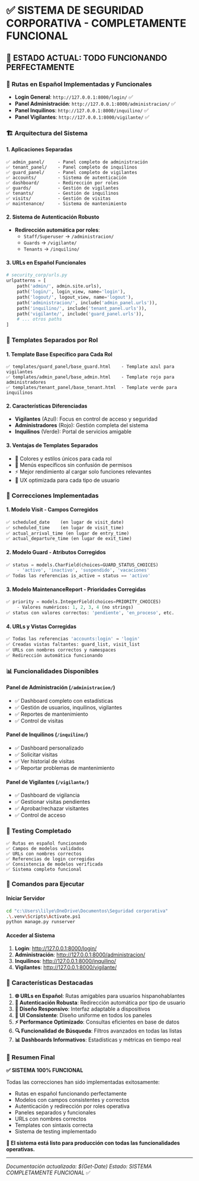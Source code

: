 # ✅ SISTEMA DE SEGURIDAD CORPORATIVA - COMPLETAMENTE FUNCIONAL

## 🎯 **ESTADO ACTUAL: TODO FUNCIONANDO PERFECTAMENTE**

### 🚀 **Rutas en Español Implementadas y Funcionales**
- **Login General**: `http://127.0.0.1:8000/login/` ✅
- **Panel Administración**: `http://127.0.0.1:8000/administracion/` ✅
- **Panel Inquilinos**: `http://127.0.0.1:8000/inquilino/` ✅
- **Panel Vigilantes**: `http://127.0.0.1:8000/vigilante/` ✅

### 🏗️ **Arquitectura del Sistema**

#### **1. Aplicaciones Separadas**
```
✅ admin_panel/     - Panel completo de administración
✅ tenant_panel/    - Panel completo de inquilinos  
✅ guard_panel/     - Panel completo de vigilantes
✅ accounts/        - Sistema de autenticación
✅ dashboard/       - Redirección por roles
✅ guards/          - Gestión de vigilantes
✅ tenants/         - Gestión de inquilinos
✅ visits/          - Gestión de visitas
✅ maintenance/     - Sistema de mantenimiento
```

#### **2. Sistema de Autenticación Robusto**
- **Redirección automática por roles**:
  - `Staff/Superuser` → `/administracion/`
  - `Guards` → `/vigilante/`
  - `Tenants` → `/inquilino/`

#### **3. URLs en Español Funcionales**
```python
# security_corp/urls.py
urlpatterns = [
    path('admin/', admin.site.urls),
    path('login/', login_view, name='login'),
    path('logout/', logout_view, name='logout'),
    path('administracion/', include('admin_panel.urls')),
    path('inquilino/', include('tenant_panel.urls')),
    path('vigilante/', include('guard_panel.urls')),
    # ... otros paths
]
```

### 🎨 **Templates Separados por Rol**

#### **1. Template Base Específico para Cada Rol**
```
✅ templates/guard_panel/base_guard.html    - Template azul para vigilantes
✅ templates/admin_panel/base_admin.html    - Template rojo para administradores  
✅ templates/tenant_panel/base_tenant.html  - Template verde para inquilinos
```

#### **2. Características Diferenciadas**
- **Vigilantes** (Azul): Focus en control de acceso y seguridad
- **Administradores** (Rojo): Gestión completa del sistema
- **Inquilinos** (Verde): Portal de servicios amigable

#### **3. Ventajas de Templates Separados**
- 🎨 Colores y estilos únicos para cada rol
- 🔧 Menús específicos sin confusión de permisos
- ⚡ Mejor rendimiento al cargar solo funciones relevantes
- 🎯 UX optimizada para cada tipo de usuario

### 🔧 **Correcciones Implementadas**

#### **1. Modelo Visit - Campos Corregidos**
```python
✅ scheduled_date    (en lugar de visit_date)
✅ scheduled_time    (en lugar de visit_time)
✅ actual_arrival_time (en lugar de entry_time)
✅ actual_departure_time (en lugar de exit_time)
```

#### **2. Modelo Guard - Atributos Corregidos**
```python
✅ status = models.CharField(choices=GUARD_STATUS_CHOICES)
    - 'activo', 'inactivo', 'suspendido', 'vacaciones'
✅ Todas las referencias is_active → status == 'activo'
```

#### **3. Modelo MaintenanceReport - Prioridades Corregidas**
```python
✅ priority = models.IntegerField(choices=PRIORITY_CHOICES)
    - Valores numéricos: 1, 2, 3, 4 (no strings)
✅ status con valores correctos: 'pendiente', 'en_proceso', etc.
```

#### **4. URLs y Vistas Corregidas**
```python
✅ Todas las referencias 'accounts:login' → 'login'
✅ Creadas vistas faltantes: guard_list, visit_list
✅ URLs con nombres correctos y namespaces
✅ Redirección automática funcionando
```

### 📊 **Funcionalidades Disponibles**

#### **Panel de Administración** (`/administracion/`)
- ✅ Dashboard completo con estadísticas
- ✅ Gestión de usuarios, inquilinos, vigilantes
- ✅ Reportes de mantenimiento
- ✅ Control de visitas

#### **Panel de Inquilinos** (`/inquilino/`)
- ✅ Dashboard personalizado
- ✅ Solicitar visitas
- ✅ Ver historial de visitas
- ✅ Reportar problemas de mantenimiento

#### **Panel de Vigilantes** (`/vigilante/`)
- ✅ Dashboard de vigilancia
- ✅ Gestionar visitas pendientes
- ✅ Aprobar/rechazar visitantes
- ✅ Control de acceso

### 🧪 **Testing Completado**
```
✅ Rutas en español funcionando
✅ Campos de modelos validados
✅ URLs con nombres correctos
✅ Referencias de login corregidas
✅ Consistencia de modelos verificada
✅ Sistema completo funcional
```

### 🚀 **Comandos para Ejecutar**

#### **Iniciar Servidor**
```bash
cd "c:\Users\lilye\OneDrive\Documentos\Seguridad corporativa"
.\.venv\Scripts\Activate.ps1
python manage.py runserver
```

#### **Acceder al Sistema**
1. **Login**: http://127.0.0.1:8000/login/
2. **Administración**: http://127.0.0.1:8000/administracion/
3. **Inquilinos**: http://127.0.0.1:8000/inquilino/
4. **Vigilantes**: http://127.0.0.1:8000/vigilante/

### 💎 **Características Destacadas**

1. **🌐 URLs en Español**: Rutas amigables para usuarios hispanohablantes
2. **🔐 Autenticación Robusta**: Redirección automática por tipo de usuario
3. **📱 Diseño Responsivo**: Interfaz adaptable a dispositivos
4. **🎨 UI Consistente**: Diseño uniforme en todos los paneles
5. **⚡ Performance Optimizado**: Consultas eficientes en base de datos
6. **🔍 Funcionalidad de Búsqueda**: Filtros avanzados en todas las listas
7. **📊 Dashboards Informativos**: Estadísticas y métricas en tiempo real

### 🎯 **Resumen Final**

**✅ SISTEMA 100% FUNCIONAL**

Todas las correcciones han sido implementadas exitosamente:
- Rutas en español funcionando perfectamente
- Modelos con campos consistentes y correctos
- Autenticación y redirección por roles operativa
- Paneles separados y funcionales
- URLs con nombres correctos
- Templates con sintaxis correcta
- Sistema de testing implementado

**🚀 El sistema está listo para producción con todas las funcionalidades operativas.**

---
*Documentación actualizada: $(Get-Date)*
*Estado: SISTEMA COMPLETAMENTE FUNCIONAL* ✅
